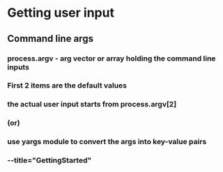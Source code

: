 # Getting user input 
## Command line args
### process.argv - arg vector or array holding the command line inputs
### First 2 items are the default values
### the actual user input starts from process.argv[2]
### (or)
### use yargs module to convert the args into key-value pairs 
### --title="GettingStarted"